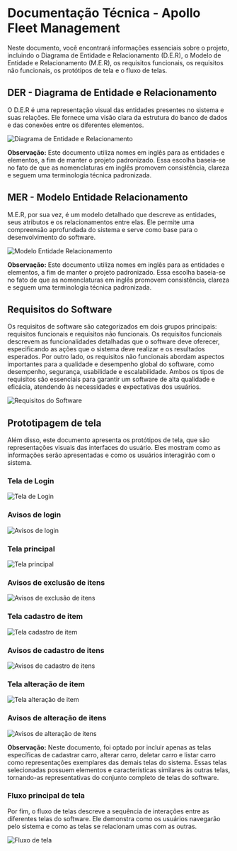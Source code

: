 # Documentação Técnica - Apollo Fleet Management

Neste documento, você encontrará informações essenciais sobre o projeto, incluindo o Diagrama de Entidade e Relacionamento (D.E.R), o Modelo de Entidade e Relacionamento (M.E.R), os requisitos funcionais, os requisitos não funcionais, os protótipos de tela e o fluxo de telas.

## DER - Diagrama de Entidade e Relacionamento

O D.E.R é uma representação visual das entidades presentes no sistema e suas relações. Ele fornece uma visão clara da estrutura do banco de dados e das conexões entre os diferentes elementos.

![Diagrama de Entidade e Relacionamento](./src/assets/images/DER.png)

**Observação:**
Este documento utiliza nomes em inglês para as entidades e elementos, a fim de manter o projeto padronizado. Essa escolha baseia-se no fato de que as nomenclaturas em inglês promovem consistência, clareza e seguem uma terminologia técnica padronizada.

## MER - Modelo Entidade Relacionamento

M.E.R, por sua vez, é um modelo detalhado que descreve as entidades, seus atributos e os relacionamentos entre elas. Ele permite uma compreensão aprofundada do sistema e serve como base para o desenvolvimento do software.

![Modelo Entidade Relacionamento](./src/assets/images/MER.png)

**Observação:**
Este documento utiliza nomes em inglês para as entidades e elementos, a fim de manter o projeto padronizado. Essa escolha baseia-se no fato de que as nomenclaturas em inglês promovem consistência, clareza e seguem uma terminologia técnica padronizada.

## Requisitos do Software

Os requisitos de software são categorizados em dois grupos principais: requisitos funcionais e requisitos não funcionais. Os requisitos funcionais descrevem as funcionalidades detalhadas que o software deve oferecer, especificando as ações que o sistema deve realizar e os resultados esperados. Por outro lado, os requisitos não funcionais abordam aspectos importantes para a qualidade e desempenho global do software, como desempenho, segurança, usabilidade e escalabilidade. Ambos os tipos de requisitos são essenciais para garantir um software de alta qualidade e eficácia, atendendo às necessidades e expectativas dos usuários.

![Requisitos do Software](./src/assets/images/software-requirements.png)

## Prototipagem de tela

Além disso, este documento apresenta os protótipos de tela, que são representações visuais das interfaces do usuário. Eles mostram como as informações serão apresentadas e como os usuários interagirão com o sistema.

### Tela de Login

![Tela de Login](../src/assets/images/screen-login.png)

### Avisos de login

![Avisos de login](../src/assets/images/screen-error-login.png)

### Tela principal

![Tela principal](../src/assets/images/screen-main.png)

### Avisos de exclusão de itens

![Avisos de exclusão de itens](../src/assets/images/screen-delete.png)

### Tela cadastro de item

![Tela cadastro de item](../src/assets/images/screen-create.png)

### Avisos de cadastro de itens

![Avisos de cadastro de itens](../src/assets/images/screen-error-create.png)

### Tela alteração de item

![Tela alteração de item](../src/assets/images/screen-update.png)

### Avisos de alteração de itens

![Avisos de alteração de itens](../src/assets/images/screen-error-update.png)

**Observação:**
Neste documento, foi optado por incluir apenas as telas específicas de cadastrar carro, alterar carro, deletar carro e listar carro como representações exemplares das demais telas do sistema. Essas telas selecionadas possuem elementos e características similares às outras telas, tornando-as representativas do conjunto completo de telas do software.

### Fluxo principal de tela

Por fim, o fluxo de telas descreve a sequência de interações entre as diferentes telas do software. Ele demonstra como os usuários navegarão pelo sistema e como as telas se relacionam umas com as outras.

![Fluxo de tela](../src/assets/images/workflow-screen.png.png)

